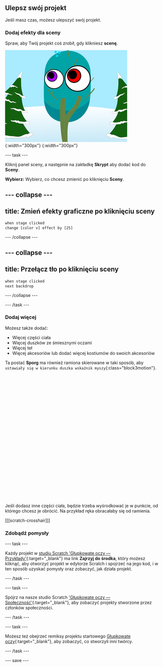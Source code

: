 ## Ulepsz swój projekt

Jeśli masz czas, możesz ulepszyć swój projekt.

### Dodaj efekty dla sceny

Spraw, aby Twój projekt coś zrobił, gdy klikniesz **scenę**.

![Scena z efektami graficznymi.](images/stage-effects.png){:width="300px"}
{:width="300px"}

--- task ---

Kliknij panel sceny, a następnie na zakładkę **Skrypt** aby dodać kod do **Sceny**.

**Wybierz:** Wybierz, co chcesz zmienić po kliknięciu **Sceny**.

--- collapse ---
---
title: Zmień efekty graficzne po kliknięciu sceny
---

```blocks3
when stage clicked
change [color v] effect by [25]
```

--- /collapse ---

--- collapse ---
---
title: Przełącz tło po kliknięciu sceny
---

```blocks3
when stage clicked
next backdrop
```

--- /collapse ---

--- /task ---

### Dodaj więcej

Możesz także dodać:
- Więcej części ciała
- Więcej duszków ze śmiesznymi oczami
- Więcej teł
- Więcej akcesoriów lub dodać więcej kostiumów do swoich akcesoriów

Ta postać **Sporg** ma również ramiona skierowane w taki sposób, aby `ustawiały się w kierunku duszka wskaźnik myszy`{:class="block3motion"}.
<div class="scratch-preview" style="margin-left: 15px;">
  <iframe allowtransparency="true" width="485" height="402" src="" frameborder="0"></iframe>
</div>

Jeśli dodasz inne części ciała, będzie trzeba wyśrodkować je w punkcie, od którego chcesz je obrócić. Na przykład ręka obracałaby się od ramienia.

[[[scratch-crosshair]]]

### Zdobądź pomysły

--- task ---

Każdy projekt w [studiu Scratch 'Głupkowate oczy — Przykłady'](https://scratch.mit.edu/studios/29029028){:target="_blank"} ma link **Zajrzyj do środka**, który możesz kliknąć, aby otworzyć projekt w edytorze Scratch i spojrzeć na jego kod, i w ten sposób uzyskać pomysły oraz zobaczyć, jak działa projekt.

--- /task ---

--- task ---

Spójrz na nasze studio Scratch ['Głupkowate oczy — Społeczność'](https://scratch.mit.edu/studios/29120534){:target="_blank"}, aby zobaczyć projekty stworzone przez członków społeczności.

--- /task ---

--- task ---

Możesz też obejrzeć remiksy projektu startowego [Głupkowate oczy](https://scratch.mit.edu/projects/582221984/remixes){:target="_blank"}, aby zobaczyć, co stworzyli inni twórcy.

--- /task ---

--- save ---
